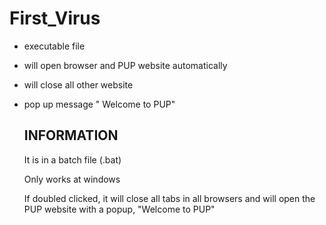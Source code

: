 # First_Virus
- executable file 
- will open browser and PUP website automatically 
- will close all other website
- pop up message " Welcome to PUP"

  <h2>INFORMATION</h2>
  <p>It is in a batch file (.bat)</p>
  <p>Only works at windows</p>
  <p>If doubled clicked, it will close all tabs in all browsers and will open the PUP website with a popup, "Welcome to PUP"</p>
